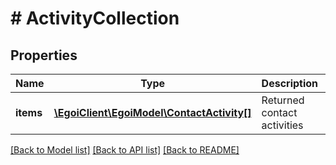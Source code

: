 # # ActivityCollection

## Properties

Name | Type | Description | Notes
------------ | ------------- | ------------- | -------------
**items** | [**\EgoiClient\EgoiModel\ContactActivity[]**](ContactActivity.md) | Returned contact activities | [optional] 

[[Back to Model list]](../../README.md#documentation-for-models) [[Back to API list]](../../README.md#documentation-for-api-endpoints) [[Back to README]](../../README.md)


